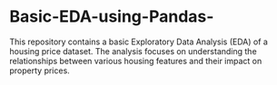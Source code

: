 # Basic-EDA-using-Pandas-
This repository contains a basic Exploratory Data Analysis (EDA) of a housing price dataset. The analysis focuses on understanding the relationships between various housing features and their impact on property prices.
